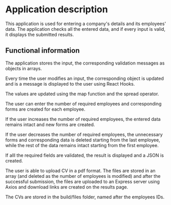 # Application description

This application is used for entering a company's details and its employees' data.
The application checks all the entered data, and if every input is valid, it displays the submitted results.

## Functional information

The application stores the input, the corresponding validation messages as objects in arrays.

Every time the user modifies an input, the corresponding object is updated and is a message is displayed to the user using React Hooks.

The values are updated using the map function and the spread operator.

The user can enter the number of required employees and corresponding forms are created for each employee.

If the user increases the number of required employees, the entered data remains intact and new forms are created.

If the user decreases the number of required employees, the unnecessary forms and corresponding data is deleted starting from the last employee, while the rest of the data remains intact starting from the first employee.

If alll the required fields are validated, the result is displayed and a JSON is created.

The user is able to upload CV in a pdf format. The files are stored in an array (and deleted as the number of employees is modified) and after the successful submission, the files are uploaded to an Express server using Axios and download links are created on the results page.

The CVs are stored in the build/files folder, named after the employees IDs.
